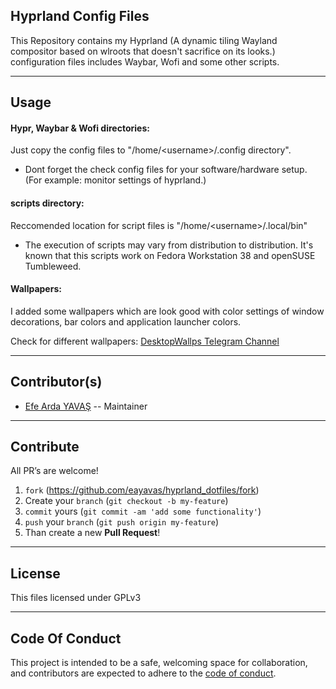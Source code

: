 ## Hyprland Config Files

This Repository contains my Hyprland (A dynamic tiling Wayland compositor based on wlroots that doesn't sacrifice on its looks.) configuration files includes Waybar, Wofi and some other scripts.

---

## Usage

#### Hypr, Waybar & Wofi directories:
Just copy the config files to "/home/\<username\>/.config directory".

* Dont forget the check config files for your software/hardware setup. (For example: monitor settings of hyprland.)

#### scripts directory:
Reccomended location for script files is "/home/\<username\>/.local/bin" 

* The execution of scripts may vary from distribution to distribution. It's known that this scripts work on Fedora Workstation 38 and openSUSE Tumbleweed.

#### Wallpapers:
I added some wallpapers which are look good with color settings of window decorations, bar colors and application launcher colors.

Check for different wallpapers: [DesktopWallps Telegram Channel](https://t.me/desktopwallps)

---

## Contributor(s)
* [Efe Arda YAVAŞ](https://github.com/eayavas) -- Maintainer

---

## Contribute

All PR’s are welcome!

1. `fork` (https://github.com/eayavas/hyprland_dotfiles/fork)
2. Create your `branch` (`git checkout -b my-feature`)
3. `commit` yours (`git commit -am 'add some functionality'`)
4. `push` your `branch` (`git push origin my-feature`)
5. Than create a new **Pull Request**!

---

## License
This files licensed under GPLv3

---

## Code Of Conduct

This project is intended to be a safe, welcoming space for collaboration, and
contributors are expected to adhere to the [code of conduct][coc].

[coc]:https://github.com/eayavas/hyprland_dotfiles/blob/main/CODE_OF_CONDUCT.md 
